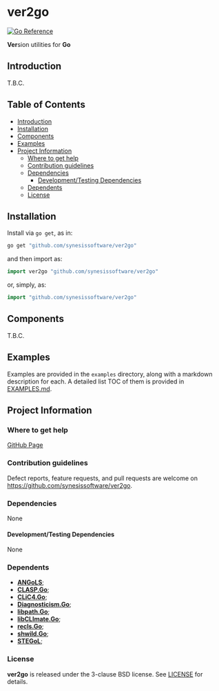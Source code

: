 # **ver2go** <!-- omit in toc -->

[![Go Reference](https://pkg.go.dev/badge/github.com/synesissoftware/ver2go.svg)](https://pkg.go.dev/github.com/synesissoftware/ver2go)

**Ver**sion utilities for **Go**


## Introduction

T.B.C.


## Table of Contents <!-- omit in toc -->

- [Introduction](#introduction)
- [Installation](#installation)
- [Components](#components)
- [Examples](#examples)
- [Project Information](#project-information)
	- [Where to get help](#where-to-get-help)
	- [Contribution guidelines](#contribution-guidelines)
	- [Dependencies](#dependencies)
		- [Development/Testing Dependencies](#developmenttesting-dependencies)
	- [Dependents](#dependents)
	- [License](#license)


## Installation

Install via `go get`, as in:

```bash
go get "github.com/synesissoftware/ver2go"
```

and then import as:

```Go
import ver2go "github.com/synesissoftware/ver2go"
```

or, simply, as:

```Go
import "github.com/synesissoftware/ver2go"
```


## Components

T.B.C.


## Examples

Examples are provided in the ```examples``` directory, along with a markdown description for each. A detailed list TOC of them is provided in [EXAMPLES.md](./EXAMPLES.md).


## Project Information


### Where to get help

[GitHub Page](https://github.com/synesissoftware/ver2go "GitHub Page")


### Contribution guidelines

Defect reports, feature requests, and pull requests are welcome on https://github.com/synesissoftware/ver2go.


### Dependencies

None


#### Development/Testing Dependencies

None


### Dependents


* [**ANGoLS**](https://github.com/synesissoftware/ANGoLS/);
* [**CLASP.Go**](https://github.com/synesissoftware/CLASP.Go/);
* [**CLiC4.Go**](https://github.com/synesissoftware/CLiC4.Go/);
* [**Diagnosticism.Go**](https://github.com/synesissoftware/Diagnosticism.Go/);
* [**libpath.Go**](https://github.com/synesissoftware/libpath.Go/);
* [**libCLImate.Go**](https://github.com/synesissoftware/libCLImate.Go);
* [**recls.Go**](https://github.com/synesissoftware/recls.Go/);
* [**shwild.Go**](https://github.com/synesissoftware/shwild.Go/);
* [**STEGoL**](https://github.com/synesissoftware/STEGoL/);


### License

**ver2go** is released under the 3-clause BSD license. See [LICENSE](./LICENSE) for details.


<!-- ########################### end of file ########################### -->

